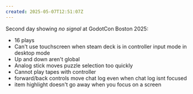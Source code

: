 ```yaml
---
created: 2025-05-07T12:51:07Z
---
```


Second day showing _no signal_ at GodotCon Boston 2025:
- 16 plays
- Can't use touchscreen when steam deck is in controller input mode in desktop mode
- Up and down aren't global
- Analog stick moves puzzle selection too quickly
- Cannot play tapes with controller
- forward/back controls move chat log even when chat log isnt focused
- item highlight doesn't go away when you focus on a screen
